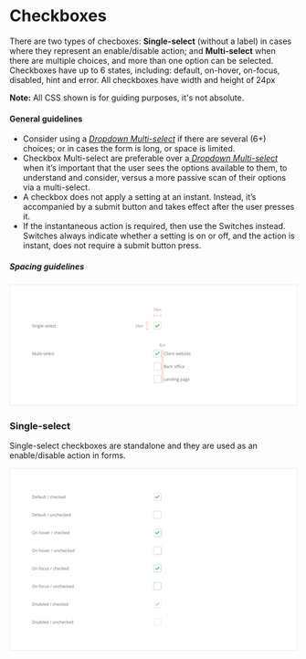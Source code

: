 # Checkboxes

There are two types of checboxes: **Single-select** \(without a label\) in cases where they represent an enable/disable action; and **Multi-select** when there are multiple choices, and more than one option can be selected. Checkboxes have up to 6 states, including: default, on-hover, on-focus, disabled, hint and error. All checkboxes have width and height of 24px

**Note:** All CSS shown is for guiding purposes, it's not absolute.

#### General guidelines

* Consider using a [_Dropdown Multi-select_](//atoms/dropdowns.html#multi-select) if there are several \(6+\) choices; or in cases the form is long, or space is limited.
* Checkbox Multi-select are preferable over a[ _Dropdown Multi-select_](https://www.gitbook.com/book/milosmirkovic89/back-office/edit#) when it’s important that the user sees the options available to them, to understand and consider, versus a more passive scan of their options via a multi-select.
* A checkbox does not apply a setting at an instant. Instead, it’s accompanied by a submit button and takes effect after the user presses it.
* If the instantaneous action is required, then use the Switches instead. Switches always indicate whether a setting is on or off, and the action is instant, does not require a submit button press.

##### Spacing guidelines

![](/assets/atoms/checkboxes-spacing.png)

### Single-select

Single-select checkboxes are standalone and they are used as an enable/disable action in forms.

![](/assets/atoms/checkboxes-single-select-states.png)

